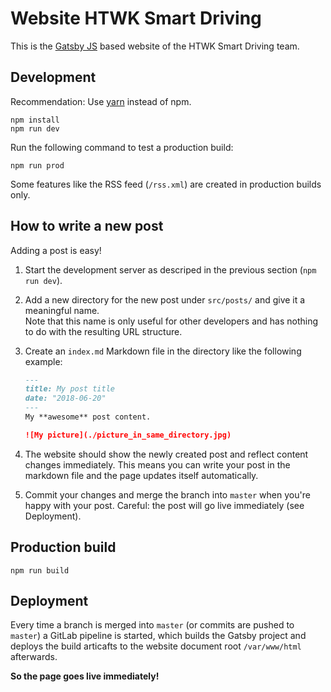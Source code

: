 # Website HTWK Smart Driving

This is the [Gatsby JS](https://www.gatsbyjs.org/) based website of the HTWK Smart Driving team.

## Development

Recommendation: Use [yarn](https://yarnpkg.com/lang/en/) instead of npm.

```
npm install
npm run dev
```

Run the following command to test a production build:

```
npm run prod
```

Some features like the RSS feed (`/rss.xml`) are created in production builds only.


## How to write a new post

Adding a post is easy!

1. Start the development server as descriped in the previous section (`npm run dev`).
1. Add a new directory for the new post under `src/posts/` and give it a meaningful name.<br>
    Note that this name is only useful for other developers and has nothing to do with the resulting URL structure.
1. Create an `index.md` Markdown file in the directory like the following example:

    ```md
    ---
    title: My post title
    date: "2018-06-20"
    ---
    My **awesome** post content.

    ![My picture](./picture_in_same_directory.jpg)
    ```

1. The website should show the newly created post and reflect content changes immediately. This means you can write your post in the markdown file and the page updates itself automatically.
1. Commit your changes and merge the branch into `master` when you're happy with your post. Careful: the post will go live immediately (see Deployment).

## Production build

```
npm run build
```

## Deployment

Every time a branch is merged into `master` (or commits are pushed to `master`) a GitLab pipeline is started, which builds the Gatsby project and deploys the build articafts to the website document root `/var/www/html` afterwards.

**So the page goes live immediately!**
